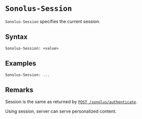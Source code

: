 # `Sonolus-Session`

`Sonolus-Session` specifies the current session.

## Syntax

```http
Sonolus-Session: <value>
```

## Examples

```http
Sonolus-Session: ...
```

## Remarks

Session is the same as returned by [`POST /sonolus/authenticate`](../endpoints/post-sonolus-authenticate.md).

Using session, server can serve personalized content.
